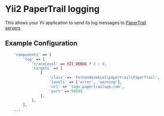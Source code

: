 Yii2 PaperTrail logging
=========

This allows your Yii application to send its log messages to [PaperTrail servers](https://papertrailapp.com/)

Example Configuration
----------
```php
    'components' => [
        'log' => [
            'traceLevel' => YII_DEBUG ? 3 : 0,
            'targets' => [
                [
                    'class' => 'fernandezekiel\papertrail\PaperTrail',
                    'levels' => ['error', 'warning'],
                    'url' => 'logs.papertrailapp.com',
                    'port' => 99999
                ],
            ],
        ],
    ...
```